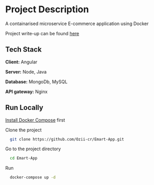 
# Project Description

A containarised microservice E-commerce application using Docker

Project write-up can be found [here](https://medium.com/@coker1229/containerizing-a-micro-service-application-f2dcda7ebf24
) 

## Tech Stack

**Client:** Angular

**Server:** Node, Java

**Database:** MongoDb, MySQL

**API gateway:** Nginx


## Run Locally

[Install Docker Compose](https://docs.docker.com/compose/install/) first 

Clone the project

```bash
  git clone https://github.com/Ozii-cr/Emart-App.git
```

Go to the project directory

```bash
  cd Emart-App
```

Run

```bash
  docker-compose up -d 
```
